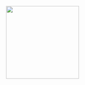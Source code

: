 <div id="header" align="center">
  <img src="https://media.giphy.com/media/kHC4U2WCSA2ENxki1P/giphy-downsized.gif" width="200"/>
</div>

<!--
**wwsqlld/wwsqlld** is a ✨ _special_ ✨ repository because its `README.md` (this file) appears on your GitHub profile.

Here are some ideas to get you started:

- 🔭 I’m currently working on ...
- 🌱 I’m currently learning ...
- 👯 I’m looking to collaborate on ...
- 🤔 I’m looking for help with ...
- 💬 Ask me about ...
- 📫 How to reach me: ...
- 😄 Pronouns: ...
- ⚡ Fun fact: ...
-->
